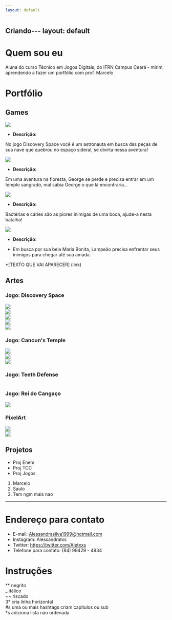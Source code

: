 ```yaml
---
layout: default
---
```


Criando---
layout: default
---


# Quem sou eu

Aluna do curso Técnico em Jogos Digitais, do IFRN Campus Ceará - mirim, aprendendo a fazer um portfólio com prof. Marcelo  

# Portfólio

## Games

[![](Discovery.png)](https://AlessandraTS.github.io/DiscoverySpace/)  

* **Descrição:**  

No jogo Discovery Space você é um astronauta em busca das peças de   
sua nave que quebrou no espaço sideral, se divirta nessa aventura!

[![](Cancuns.png)](https://AlessandraTS.github.io/CancunsTemple/)

* **Descrição:**  

Em uma aventura na floresta, George se perde e precisa entrar em um  
templo sangrado, mal sabia George o que lá encontraria...  

[![](TeethDefense.png)](https://alessandrats.github.io/TeethDefense/)

* **Descrição:**  

Bactérias e cáries são as piores inimigas de uma boca, ajude-a nesta batalha!

[![](Cangaco.png)](https://alessandrats.github.io/O%20Rei%20do%20Cangaco/)

* **Descrição:**  

* Em busca por sua bela Maria Bonita, Lampeão precisa enfrentar seus 
inimigos para chegar até sua amada.

*[TEXTO QUE VAI APARECER] (link)

## Artes
### Jogo: Discovery Space
![](Astronauta.png)    
![](Et.png)    
![](Planeta1.png)    
![](Planeta2.png)    
![](Planeta3.png)    

### Jogo: Cancun's Temple
![](George.png)  
![](Fauno.png)  
![](Planta.png)  

### Jogo: Teeth Defense
![]()
### Jogo: Rei do Cangaço 
![](Lampeao.png)  

### PixelArt
![](MilhoG.png)  
![](CenouraG.png)  

## Projetos

* Proj Enem  
* Proj TCC  
* Proj Jogos  

1. Marcelo  
2. Saulo  
3. Tem ngm mais nao  

* * *

# Endereço para contato
* E-mail:
 Alessandrasilva1999@hotmail.com 
* Instagram:
 Alessandratxs
* Twitter:
 https://twitter.com/Aletxxs
* Telefone para contato:
 (84) 99429 - 4934

# Instruções

** negrito  
_ itálico  
~~ riscado  
3* cria linha horizontal  
#s uma ou mais hashtags criam capitulos ou sub   
*s adiciona lista não ordenada  

